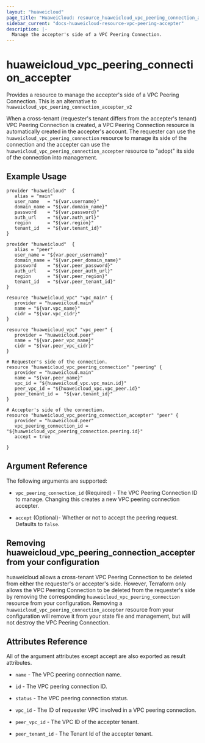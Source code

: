 ```yaml
---
layout: "huaweicloud"
page_title: "HuaweiCloud: resource_huaweicloud_vpc_peering_connection_accepter"
sidebar_current: "docs-huaweicloud-resource-vpc-peering-accepter"
description: |-
  Manage the accepter's side of a VPC Peering Connection.
---
```


# huaweicloud\_vpc\_peering\_connection\_accepter

Provides a resource to manage the accepter's side of a VPC Peering Connection.
This is an alternative to `huaweicloud_vpc_peering_connection_accepter_v2`

When a cross-tenant (requester's tenant differs from the accepter's tenant) VPC Peering Connection is created, a VPC Peering Connection resource is automatically created in the
accepter's account.
The requester can use the `huaweicloud_vpc_peering_connection` resource to manage its side of the connection
and the accepter can use the `huaweicloud_vpc_peering_connection_accepter` resource to "adopt" its side of the
connection into management.

## Example Usage

 ```hcl
 provider "huaweicloud"  {
    alias = "main"
    user_name   = "${var.username}"
    domain_name = "${var.domain_name}"
    password    = "${var.password}"
    auth_url    = "${var.auth_url}"
    region      = "${var.region}"
    tenant_id   = "${var.tenant_id}"
}

provider "huaweicloud"  {
    alias = "peer"
    user_name = "${var.peer_username}"
    domain_name = "${var.peer_domain_name}"
    password    = "${var.peer_password}"
    auth_url    = "${var.peer_auth_url}"
    region      = "${var.peer_region}"
    tenant_id   = "${var.peer_tenant_id}"
}

resource "huaweicloud_vpc" "vpc_main" {
    provider = "huaweicloud.main"
    name = "${var.vpc_name}"
    cidr = "${var.vpc_cidr}"
}

resource "huaweicloud_vpc" "vpc_peer" {
    provider = "huaweicloud.peer"
    name = "${var.peer_vpc_name}"
    cidr = "${var.peer_vpc_cidr}"
}

# Requester's side of the connection.
resource "huaweicloud_vpc_peering_connection" "peering" {
    provider = "huaweicloud.main"
    name = "${var.peer_name}"
    vpc_id = "${huaweicloud_vpc.vpc_main.id}"
    peer_vpc_id = "${huaweicloud_vpc.vpc_peer.id}"
    peer_tenant_id =  "${var.tenant_id}"
}

# Accepter's side of the connection.
resource "huaweicloud_vpc_peering_connection_accepter" "peer" {
    provider = "huaweicloud.peer"
    vpc_peering_connection_id = "${huaweicloud_vpc_peering_connection.peering.id}"
    accept = true
  
}
 ```

## Argument Reference

The following arguments are supported:

* `vpc_peering_connection_id` (Required) - The VPC Peering Connection ID to manage. Changing this creates a new VPC peering connection accepter.

* `accept` (Optional)- Whether or not to accept the peering request. Defaults to `false`.


## Removing huaweicloud\_vpc\_peering\_connection\_accepter from your configuration
 
huaweicloud allows a cross-tenant VPC Peering Connection to be deleted from either the requester's or accepter's side. However, Terraform only allows the VPC Peering Connection to be deleted from the requester's side by removing the corresponding `huaweicloud_vpc_peering_connection` resource from your configuration. Removing a `huaweicloud_vpc_peering_connection_accepter` resource from your configuration will remove it from your state file and management, but will not destroy the VPC Peering Connection.

## Attributes Reference

All of the argument attributes except accept are also exported as result attributes.

* `name` - 	The VPC peering connection name.

* `id` - The VPC peering connection ID.

* `status` - The VPC peering connection status.

* `vpc_id` - The ID of requester VPC involved in a VPC peering connection.

* `peer_vpc_id` - The VPC ID of the accepter tenant.

* `peer_tenant_id` - The Tenant Id of the accepter tenant.



